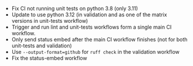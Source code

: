 - Fix CI not running unit tests on python 3.8 (only 3.11)
- Update to use python 3.12 (in validation and as one of the matrix versions in unit-tests workflow)
- Trigger and run lint and unit-tests workflows form a single main CI workflow.
- Only send status embed after the main CI workflow finishes (not for both unit-tests and validation)
- Use `--output-format=github` for `ruff check` in the validation workflow
- Fix the status-embed workflow
